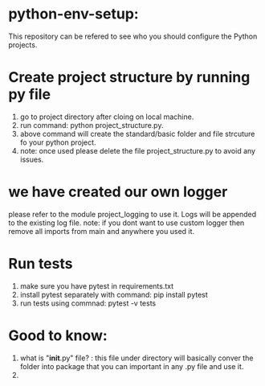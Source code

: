 # python-env-setup:
This repository can be refered to see who you should configure the Python projects.


# Create project structure by running py file
1. go to project directory after cloing on local machine.
2. run command: python project_structure.py.
3. above command will create the standard/basic folder and file strcuture fo your python project.
4. note: once used please delete the file project_structure.py to avoid any issues.


# we have created our own logger
please refer to the module project_logging to use it.
Logs will be appended to the existing log file.
note: if you dont want to use custom logger then remove all imports from main and anywhere you used it.

# Run tests
1. make sure you have pytest in requirements.txt
2. install pytest separately with command: pip install pytest
3. run tests using commnad: pytest -v tests

# Good to know:
1. what is "__init__.py" file? 
    : this file under directory will basically conver the folder into package that you can important in any .py file and use it.
2. 
